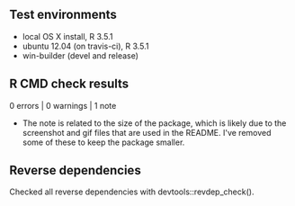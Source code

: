 ## Test environments
* local OS X install, R 3.5.1
* ubuntu 12.04 (on travis-ci), R 3.5.1
* win-builder (devel and release)

## R CMD check results

0 errors | 0 warnings | 1 note

* The note is related to the size of the package, which is likely due to the screenshot and gif files that are used in the README. I've removed some of these to keep the package smaller.

## Reverse dependencies

Checked all reverse dependencies with devtools::revdep_check().
